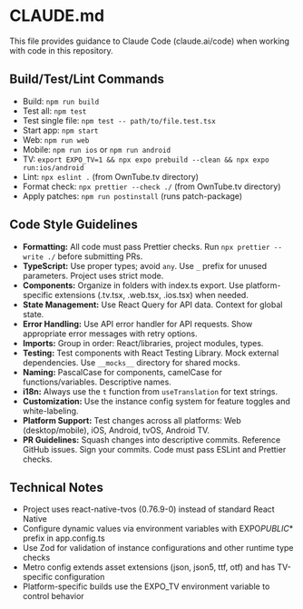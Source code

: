 # CLAUDE.md

This file provides guidance to Claude Code (claude.ai/code) when working with code in this repository.

## Build/Test/Lint Commands

- Build: `npm run build`
- Test all: `npm test`
- Test single file: `npm test -- path/to/file.test.tsx`
- Start app: `npm start`
- Web: `npm run web`
- Mobile: `npm run ios` or `npm run android`
- TV: `export EXPO_TV=1 && npx expo prebuild --clean && npx expo run:ios/android`
- Lint: `npx eslint .` (from OwnTube.tv directory)
- Format check: `npx prettier --check ./` (from OwnTube.tv directory)
- Apply patches: `npm run postinstall` (runs patch-package)

## Code Style Guidelines

- **Formatting:** All code must pass Prettier checks. Run `npx prettier --write ./` before submitting PRs.
- **TypeScript:** Use proper types; avoid `any`. Use `_` prefix for unused parameters. Project uses strict mode.
- **Components:** Organize in folders with index.ts export. Use platform-specific extensions (.tv.tsx, .web.tsx, .ios.tsx) when needed.
- **State Management:** Use React Query for API data. Context for global state.
- **Error Handling:** Use API error handler for API requests. Show appropriate error messages with retry options.
- **Imports:** Group in order: React/libraries, project modules, types.
- **Testing:** Test components with React Testing Library. Mock external dependencies. Use `__mocks__` directory for shared mocks.
- **Naming:** PascalCase for components, camelCase for functions/variables. Descriptive names.
- **i18n:** Always use the `t` function from `useTranslation` for text strings.
- **Customization:** Use the instance config system for feature toggles and white-labeling.
- **Platform Support:** Test changes across all platforms: Web (desktop/mobile), iOS, Android, tvOS, Android TV.
- **PR Guidelines:** Squash changes into descriptive commits. Reference GitHub issues. Sign your commits. Code must pass ESLint and Prettier checks.

## Technical Notes

- Project uses react-native-tvos (0.76.9-0) instead of standard React Native
- Configure dynamic values via environment variables with EXPO*PUBLIC*\* prefix in app.config.ts
- Use Zod for validation of instance configurations and other runtime type checks
- Metro config extends asset extensions (json, json5, ttf, otf) and has TV-specific configuration
- Platform-specific builds use the EXPO_TV environment variable to control behavior
